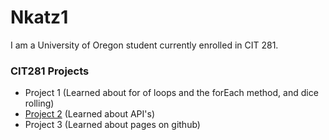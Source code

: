 # Nkatz1

I am a University of Oregon student currently enrolled in CIT 281.

### CIT281 Projects

- Project 1 (Learned about for of loops and the forEach method, and dice rolling)
- [Project 2](https://uo-cit.github.io/project-2-nkatz1/) (Learned about API's)
- Project 3 (Learned about pages on github)
